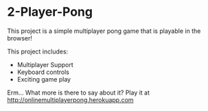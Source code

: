 # 2-Player-Pong

This project is a simple multiplayer pong game that is playable in the browser!

This project includes:
* Multiplayer Support
* Keyboard controls
* Exciting game play        
          
Erm... What more is there to say about it? 
Play it at http://onlinemultiplayerpong.herokuapp.com
